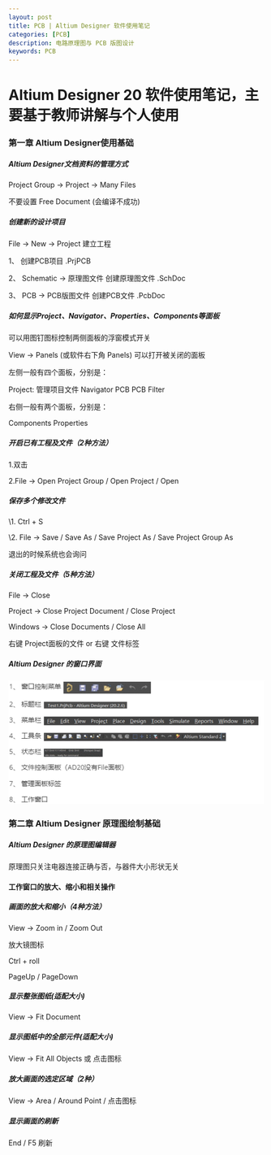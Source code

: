 ```yaml
---
layout: post
title: PCB | Altium Designer 软件使用笔记
categories: [PCB]
description: 电路原理图与 PCB 版图设计
keywords: PCB
---
```


# Altium Designer 20 软件使用笔记，主要基于教师讲解与个人使用

### 第一章 Altium Designer使用基础

##### Altium Designer文档资料的管理方式

Project Group -> Project -> Many Files

不要设置 Free Document (会编译不成功)

##### 创建新的设计项目

File -> New -> Project 建立工程

1、 创建PCB项目 .PrjPCB

2、 Schematic -> 原理图文件 创建原理图文件 .SchDoc  

3、 PCB -> PCB版图文件 创建PCB文件 .PcbDoc

##### 如何显示Project、Navigator、Properties、Components等面板

可以用图钉图标控制两侧面板的浮窗模式开关

View -> Panels (或软件右下角 Panels) 可以打开被关闭的面板

左侧一般有四个面板，分别是：

Project: 管理项目文件  Navigator  PCB   PCB Filter

右侧一般有两个面板，分别是：

Components  Properties 

##### 开启已有工程及文件（2种方法）

1.双击

2.File -> Open Project Group / Open Project / Open

##### 保存多个修改文件

\1. Ctrl + S

\2. File -> Save / Save As / Save Project As / Save Project Group As

退出的时候系统也会询问

##### 关闭工程及文件（5种方法）

File -> Close 

Project -> Close Project Document / Close Project

Windows -> Close Documents / Close All

右键 Project面板的文件 or 右键 文件标签

##### Altium Designer 的窗口界面

![ad-window](/images/blog/ad-window.png)

### 第二章 Altium Designer 原理图绘制基础

##### Altium Designer 的原理图编辑器

原理图只关注电器连接正确与否，与器件大小形状无关

#### 工作窗口的放大、缩小和相关操作

#####  画面的放大和缩小（4种方法）

View -> Zoom in / Zoom Out

放大镜图标

Ctrl + roll

PageUp / PageDown

##### 显示整张图纸(适配大小)

View -> Fit Document

#####  显示图纸中的全部元件(适配大小)

View -> Fit All Objects 或 点击图标

#####  放大画面的选定区域（2种）

View -> Area / Around Point / 点击图标

#####  显示画面的刷新

End / F5 刷新
